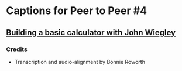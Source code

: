 # Captions for Peer to Peer #4
## [Building a basic calculator with John Wiegley][product]

### Credits

* Transcription and audio-alignment by Bonnie Roworth

[product]: http://peertopeer.io/videos/4-john-wiegley/
